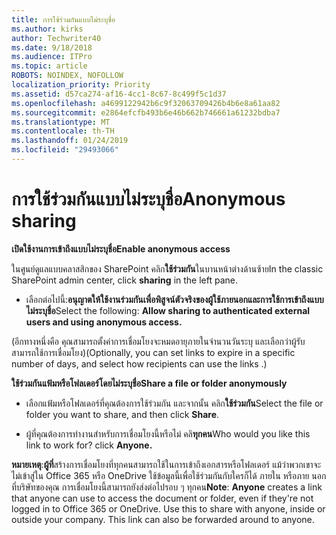 ```yaml
---
title: การใช้ร่วมกันแบบไม่ระบุชื่อ
ms.author: kirks
author: Techwriter40
ms.date: 9/18/2018
ms.audience: ITPro
ms.topic: article
ROBOTS: NOINDEX, NOFOLLOW
localization_priority: Priority
ms.assetid: d57ca274-af16-4cc1-8c67-8c499f5c1d37
ms.openlocfilehash: a4699122942b6c9f32063709426b4b6e8a61aa82
ms.sourcegitcommit: e2864efcfb493b6e46b662b746661a61232bdba7
ms.translationtype: MT
ms.contentlocale: th-TH
ms.lasthandoff: 01/24/2019
ms.locfileid: "29493066"
---
```

# <a name="anonymous-sharing"></a><span data-ttu-id="59c6f-102">การใช้ร่วมกันแบบไม่ระบุชื่อ</span><span class="sxs-lookup"><span data-stu-id="59c6f-102">Anonymous sharing</span></span>

 <span data-ttu-id="59c6f-103">**เปิดใช้งานการเข้าถึงแบบไม่ระบุชื่อ**</span><span class="sxs-lookup"><span data-stu-id="59c6f-103">**Enable anonymous access**</span></span>
  
<span data-ttu-id="59c6f-104">ในศูนย์ดูแลแบบคลาสสิกของ SharePoint คลิก**ใช้ร่วมกัน**ในบานหน้าต่างด้านซ้าย</span><span class="sxs-lookup"><span data-stu-id="59c6f-104">In the classic SharePoint admin center, click **sharing** in the left pane.</span></span> 
  
- <span data-ttu-id="59c6f-105">เลือกต่อไปนี้:**อนุญาตให้ใช้งานร่วมกันเพื่อพิสูจน์ตัวจริงของผู้ใช้ภายนอกและการใช้การเข้าถึงแบบไม่ระบุชื่อ**</span><span class="sxs-lookup"><span data-stu-id="59c6f-105">Select the following: **Allow sharing to authenticated external users and using anonymous access.**</span></span>
  
<span data-ttu-id="59c6f-106">(อีกทางหนึ่งคือ คุณสามารถตั้งค่าการเชื่อมโยงจะหมดอายุภายในจำนวนวันระบุ และเลือกว่าผู้รับสามารถใช้การเชื่อมโยง)</span><span class="sxs-lookup"><span data-stu-id="59c6f-106">(Optionally, you can set links to expire in a specific number of days, and select how recipients can use the links .)</span></span>
    
 <span data-ttu-id="59c6f-107">**ใช้ร่วมกันแฟ้มหรือโฟลเดอร์โดยไม่ระบุชื่อ**</span><span class="sxs-lookup"><span data-stu-id="59c6f-107">**Share a file or folder anonymously**</span></span>
  
- <span data-ttu-id="59c6f-108">เลือกแฟ้มหรือโฟลเดอร์ที่คุณต้องการใช้ร่วมกัน และจากนั้น คลิก**ใช้ร่วมกัน**</span><span class="sxs-lookup"><span data-stu-id="59c6f-108">Select the file or folder you want to share, and then click **Share**.</span></span> 
    
- <span data-ttu-id="59c6f-109">ผู้ที่คุณต้องการทำงานสำหรับการเชื่อมโยงนี้หรือไม่ คลิ**ทุกคน**</span><span class="sxs-lookup"><span data-stu-id="59c6f-109">Who would you like this link to work for? click **Anyone.**</span></span>
  
 <span data-ttu-id="59c6f-p101">**หมายเหตุ**:**ผู้ที่**สร้างการเชื่อมโยงที่ทุกคนสามารถใช้ในการเข้าถึงเอกสารหรือโฟลเดอร์ แม้ว่าพวกเขาจะไม่เข้าสู่ใน Office 365 หรือ OneDrive ใช้ข้อมูลนี้เพื่อใช้ร่วมกันกับใครก็ได้ ภายใน หรือภาย นอกที่บริษัทของคุณ การเชื่อมโยงนี้สามารถยังส่งต่อไปรอบ ๆ ทุกคน</span><span class="sxs-lookup"><span data-stu-id="59c6f-p101">**Note**: **Anyone** creates a link that anyone can use to access the document or folder, even if they're not logged in to Office 365 or OneDrive. Use this to share with anyone, inside or outside your company. This link can also be forwarded around to anyone.</span></span> 
    

